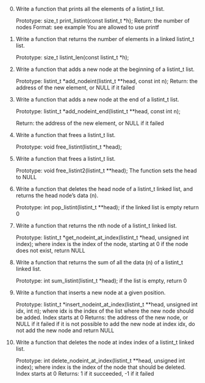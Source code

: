 0. Write a function that prints all the elements of a listint_t list.

    Prototype: size_t print_listint(const listint_t *h);
    Return: the number of nodes
    Format: see example
    You are allowed to use printf

1. Write a function that returns the number of elements in a linked listint_t list.

    Prototype: size_t listint_len(const listint_t *h);

2. Write a function that adds a new node at the beginning of a listint_t list.

    Prototype: listint_t *add_nodeint(listint_t **head, const int n);
    Return: the address of the new element, or NULL if it failed

3. Write a function that adds a new node at the end of a listint_t list.

    Prototype: listint_t *add_nodeint_end(listint_t **head, const int n);
    
    Return: the address of the new element, or NULL if it failed

4. Write a function that frees a listint_t list.

    Prototype: void free_listint(listint_t *head);

5. Write a function that frees a listint_t list.

    Prototype: void free_listint2(listint_t **head);
    The function sets the head to NULL

6. Write a function that deletes the head node of a listint_t linked list, and returns the head node’s data (n).

    Prototype: int pop_listint(listint_t **head);
    if the linked list is empty return 0

7. Write a function that returns the nth node of a listint_t linked list.

    Prototype: listint_t *get_nodeint_at_index(listint_t *head, unsigned int index);
    where index is the index of the node, starting at 0
    if the node does not exist, return NULL

8. Write a function that returns the sum of all the data (n) of a listint_t linked list.

    Prototype: int sum_listint(listint_t *head);
    if the list is empty, return 0

9. Write a function that inserts a new node at a given position.

    Prototype: listint_t *insert_nodeint_at_index(listint_t **head, unsigned int idx, int n);
        where idx is the index of the list where the new node should be added. Index starts at 0
        Returns: the address of the new node, or NULL if it failed
        if it is not possible to add the new node at index idx, do not add the new node and return NULL

10. Write a function that deletes the node at index index of a listint_t linked list.

    Prototype: int delete_nodeint_at_index(listint_t **head, unsigned int index);
    where index is the index of the node that should be deleted. Index starts at 0
    Returns: 1 if it succeeded, -1 if it failed
